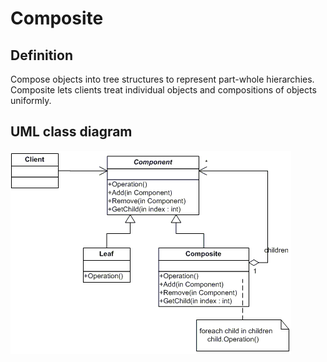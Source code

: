 # Composite

## Definition
Compose objects into tree structures to represent part-whole hierarchies. Composite lets clients treat individual objects and compositions of objects uniformly.
<BR>

## UML class diagram
![GitHub Logo](../../../docs/Pictures/DesignPatterns/composite.gif)
